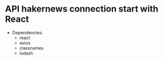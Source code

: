# API hakernews connection start with  React

- Dependencies:
  - react
  - axios
  - classnames
  - lodash

